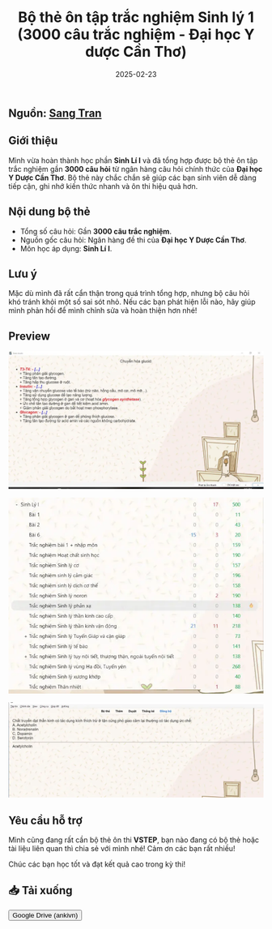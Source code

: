 ﻿---
title: Bộ thẻ ôn tập trắc nghiệm Sinh lý 1 (3000 câu trắc nghiệm - Đại học Y dược Cần Thơ)
slug: bo-the-on-tap-trac-nghiem-sinh-ly-1-3000-cau-trac-nghiem-dai-hoc-y-duoc-can-tho
date: 2025-02-23
description: "Bộ thẻ Anki gồm 3000 câu trắc nghiệm Sinh lý 1 từ Đại học Y dược Cần Thơ, hỗ trợ ôn thi hiệu quả."
domain: ankivn.com
category: 'Y Dược'
image: http://ankivn.com/images/2025-02-23-trac-nghiem-sinh-ly-1-3000-cau-trac-nghiem-dai-hoc-y-duoc-can-tho-1743864845139.webp
keywords:
  - ankivn
  - sinh lý 1
  - trắc nghiệm sinh lý
  - đại học Y dược Cần Thơ
  - thẻ Anki Y khoa
tags:
  - deck
  - medical
---

<!--truncate-->

## Nguồn: [Sang Tran](https://www.facebook.com/groups/ankivocabulary/posts/1816493999110249)

## Giới thiệu

Mình vừa hoàn thành học phần **Sinh Lí I** và đã tổng hợp được bộ thẻ ôn tập trắc nghiệm gần **3000 câu hỏi** từ ngân hàng câu hỏi chính thức của **Đại học Y Dược Cần Thơ**. Bộ thẻ này chắc chắn sẽ giúp các bạn sinh viên dễ dàng tiếp cận, ghi nhớ kiến thức nhanh và ôn thi hiệu quả hơn.

## Nội dung bộ thẻ

- Tổng số câu hỏi: Gần **3000 câu trắc nghiệm**.
- Nguồn gốc câu hỏi: Ngân hàng đề thi của **Đại học Y Dược Cần Thơ**.
- Môn học áp dụng: **Sinh Lí I**.

## Lưu ý

Mặc dù mình đã rất cẩn thận trong quá trình tổng hợp, nhưng bộ câu hỏi khó tránh khỏi một số sai sót nhỏ. Nếu các bạn phát hiện lỗi nào, hãy giúp mình phản hồi để mình chỉnh sửa và hoàn thiện hơn nhé!

## Preview

![](../../static/images/2025-02-23-trac-nghiem-sinh-ly-1-3000-cau-trac-nghiem-dai-hoc-y-duoc-can-tho-1743864845139.webp)

![](../../static/images/2025-02-23-trac-nghiem-sinh-ly-1-3000-cau-trac-nghiem-dai-hoc-y-duoc-can-tho-1743864866460.webp)

![](../../static/images/2025-02-23-trac-nghiem-sinh-ly-1-3000-cau-trac-nghiem-dai-hoc-y-duoc-can-tho-1743864872712.webp)

## Yêu cầu hỗ trợ

Mình cũng đang rất cần bộ thẻ ôn thi **VSTEP**, bạn nào đang có bộ thẻ hoặc tài liệu liên quan thì chia sẻ với mình nhé! Cảm ơn các bạn rất nhiều!

Chúc các bạn học tốt và đạt kết quả cao trong kỳ thi!

## 📥 Tải xuống

<div style={{display: 'flex', justifyContent: 'left', gap: '20px'}}> <a href="https://drive.google.com/file/d/1RG6ZwqBC8HvBHYCS5U0KiYnHZUmTgBXL/view?usp=sharing"> <button class="buttonPrimary" type="button">Google Drive (ankivn)</button> </a> </div>
